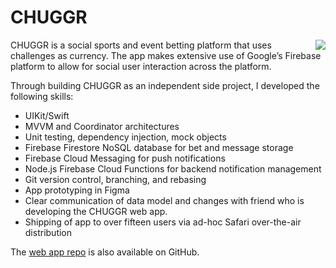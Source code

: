 # CHUGGR
<img src = "CHUGGR v1.1.1 Demo.gif" align = "right">

CHUGGR is a social sports and event betting platform that uses challenges as currency. The app makes extensive use of Google’s Firebase platform to allow for social user interaction across the platform.

Through building CHUGGR as an independent side project, I developed the following skills:

* UIKit/Swift
* MVVM and Coordinator architectures
* Unit testing, dependency injection, mock objects
* Firebase Firestore NoSQL database for bet and message storage
* Firebase Cloud Messaging for push notifications
* Node.js Firebase Cloud Functions for backend notification management
* Git version control, branching, and rebasing
* App prototyping in Figma
* Clear communication of data model and changes with friend who is developing the CHUGGR web app.
* Shipping of app to over fifteen users via ad-hoc Safari over-the-air distribution

The [web app repo](https://github.com/mooch3/CHUGGR) is also available on GitHub.
